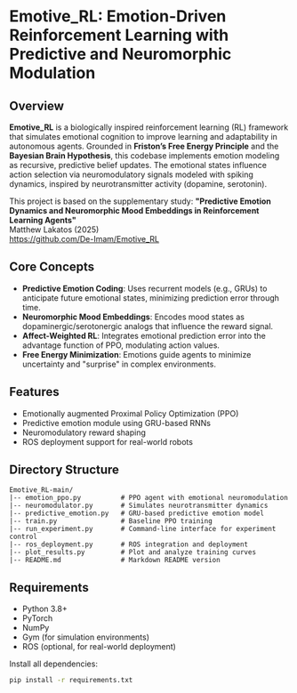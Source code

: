 
# Emotive_RL: Emotion-Driven Reinforcement Learning with Predictive and Neuromorphic Modulation

## Overview

**Emotive_RL** is a biologically inspired reinforcement learning (RL) framework that simulates emotional cognition to improve learning and adaptability in autonomous agents. Grounded in **Friston’s Free Energy Principle** and the **Bayesian Brain Hypothesis**, this codebase implements emotion modeling as recursive, predictive belief updates. The emotional states influence action selection via neuromodulatory signals modeled with spiking dynamics, inspired by neurotransmitter activity (dopamine, serotonin).

This project is based on the supplementary study:
**"Predictive Emotion Dynamics and Neuromorphic Mood Embeddings in Reinforcement Learning Agents"**  
Matthew Lakatos (2025)  
https://github.com/De-Imam/Emotive_RL

## Core Concepts

- **Predictive Emotion Coding**: Uses recurrent models (e.g., GRUs) to anticipate future emotional states, minimizing prediction error through time.
- **Neuromorphic Mood Embeddings**: Encodes mood states as dopaminergic/serotonergic analogs that influence the reward signal.
- **Affect-Weighted RL**: Integrates emotional prediction error into the advantage function of PPO, modulating action values.
- **Free Energy Minimization**: Emotions guide agents to minimize uncertainty and "surprise" in complex environments.

## Features

- Emotionally augmented Proximal Policy Optimization (PPO)
- Predictive emotion module using GRU-based RNNs
- Neuromodulatory reward shaping
- ROS deployment support for real-world robots

## Directory Structure

```
Emotive_RL-main/
|-- emotion_ppo.py          # PPO agent with emotional neuromodulation
|-- neuromodulator.py       # Simulates neurotransmitter dynamics
|-- predictive_emotion.py   # GRU-based predictive emotion model
|-- train.py                # Baseline PPO training
|-- run_experiment.py       # Command-line interface for experiment control
|-- ros_deployment.py       # ROS integration and deployment
|-- plot_results.py         # Plot and analyze training curves
|-- README.md               # Markdown README version
```

## Requirements

- Python 3.8+
- PyTorch
- NumPy
- Gym (for simulation environments)
- ROS (optional, for real-world deployment)

Install all dependencies:

```bash
pip install -r requirements.txt
